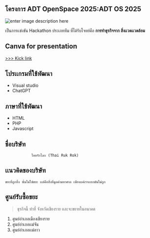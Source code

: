 ##  โครงการ ADT OpenSpace 2025:ADT OS 2025
![enter image description here](https://scontent.fcnx4-1.fna.fbcdn.net/v/t39.30808-6/488516694_1112533177553986_1564600622138000194_n.jpg?stp=dst-jpg_s600x600_tt6&_nc_cat=104&ccb=1-7&_nc_sid=127cfc&_nc_ohc=LjTBF7ierHEQ7kNvwFKPovr&_nc_oc=AdmohvfwoobC1MTxL3Q9SgDCZzZsS7m74vHFDUTGg2vQkqG9f9jQnKkP7-zR_kxPgjVwCW5MGuO7SN7OPoi9o9NM&_nc_zt=23&_nc_ht=scontent.fcnx4-1.fna&_nc_gid=i07fL5ixypS3AYiDlsuucQ&oh=00_AfIrgTr4jAfAA2jdfQM0O27-rOt8SBuIW2lwvfri7RjXjQ&oe=682551C8)

เป็นการเเข่งขัน Hackathon ประเภททีม  ที่ได้รับโจทย์คือ  **การทำธุรกิจจาก
สิ่งเเวดเเวดล้อม** 
## Canva for presentation
[>>>  Kick  link](https://www.canva.com/design/DAGe9Ju2d_E/c-GVQ3g4wI-JbTe4xhn1Iw/edit)

## โปรเเกรมที่ใช้พัฒนา

 - Visual studio
 - ChatGPT
 
 ## ภาษาที่ใช้พัฒนา
 
 - HTML
 - PHP
 - Javascript

## ชื่อบริษัท

                ไทยรักโลก (Thai Ruk Rok)

   
## เเนวคิดของบริษัท

    ขยะที่ถูกทิ้ง นั้นไม่ใช่ขยะ เเต่คือสิ่งที่มูลค่ามหาศาล เพียงเเค่เราเเยกมันไม่ถูก

## ศูนย์รับซื้อขยะ

> ธุรกิจนี้ ทำที่  จังหวัดเชียงราย เเละจะขยายในอนาคต

 1. ศูนย์อำเภอเมืองเชียงราย
 2. ศูนย์อำเภอเเม่จัน
 3. ศูนย์อำเภอเเม่ลาว

